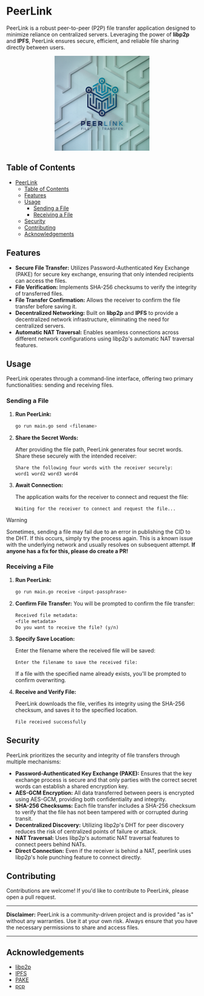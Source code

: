 # PeerLink

PeerLink is a robust peer-to-peer (P2P) file transfer application designed to minimize reliance on centralized servers. Leveraging the power of **libp2p** and **IPFS**, PeerLink ensures secure, efficient, and reliable file sharing directly between users.

<p align="center">
<img src="peerlink-logo.png" alt="PeerLink Logo" width="250"/>
</p>

## Table of Contents

- [PeerLink](#peerlink)
  - [Table of Contents](#table-of-contents)
  - [Features](#features)
  - [Usage](#usage)
    - [Sending a File](#sending-a-file)
    - [Receiving a File](#receiving-a-file)
  - [Security](#security)
  - [Contributing](#contributing)
  - [Acknowledgements](#acknowledgements)

## Features

- **Secure File Transfer:** Utilizes Password-Authenticated Key Exchange (PAKE) for secure key exchange, ensuring that only intended recipients can access the files.
- **File Verification:** Implements SHA-256 checksums to verify the integrity of transferred files.
- **File Transfer Confirmation:** Allows the receiver to confirm the file transfer before saving it.
- **Decentralized Networking:** Built on **libp2p** and **IPFS** to provide a decentralized network infrastructure, eliminating the need for centralized servers.
- **Automatic NAT Traversal:** Enables seamless connections across different network configurations using libp2p's automatic NAT traversal features.

## Usage

PeerLink operates through a command-line interface, offering two primary functionalities: sending and receiving files.

### Sending a File

1. **Run PeerLink:**

   ```bash
   go run main.go send <filename>
   ```

2. **Share the Secret Words:**

   After providing the file path, PeerLink generates four secret words. Share these securely with the intended receiver:

   ```
   Share the following four words with the receiver securely:
   word1 word2 word3 word4
   ```

3. **Await Connection:**

   The application waits for the receiver to connect and request the file:

   ```
   Waiting for the receiver to connect and request the file...
   ```

> [!WARNING]
> Sometimes, sending a file may fail due to an error in publishing the CID to the DHT. If this occurs, simply try the process again. This is a known issue with the underlying network and usually resolves on subsequent attempt.
> **If anyone has a fix for this, please do create a PR!**


### Receiving a File

1. **Run PeerLink:**

   ```bash
   go run main.go receive <input-passphrase>
   ```

2. **Confirm File Transfer:**
   You will be prompted to confirm the file transfer:

   ```
   Received file metadata:
   <file metadata>
   Do you want to receive the file? (y/n)
   ```

3. **Specify Save Location:**

   Enter the filename where the received file will be saved:

   ```
   Enter the filename to save the received file:
   ```

   If a file with the specified name already exists, you'll be prompted to confirm overwriting.

4. **Receive and Verify File:**

   PeerLink downloads the file, verifies its integrity using the SHA-256 checksum, and saves it to the specified location.

   ```
   File received successfully
   ```

## Security

PeerLink prioritizes the security and integrity of file transfers through multiple mechanisms:

- **Password-Authenticated Key Exchange (PAKE):** Ensures that the key exchange process is secure and that only parties with the correct secret words can establish a shared encryption key.
- **AES-GCM Encryption:** All data transferred between peers is encrypted using AES-GCM, providing both confidentiality and integrity.
- **SHA-256 Checksums:** Each file transfer includes a SHA-256 checksum to verify that the file has not been tampered with or corrupted during transit.
- **Decentralized Discovery:** Utilizing libp2p's DHT for peer discovery reduces the risk of centralized points of failure or attack.
- **NAT Traversal:** Uses libp2p's automatic NAT traversal features to connect peers behind NATs.
- **Direct Connection:** Even if the receiver is behind a NAT, peerlink uses libp2p's hole punching feature to connect directly.

## Contributing

Contributions are welcome! If you'd like to contribute to PeerLink, please open a pull request.

---

**Disclaimer:** PeerLink is a community-driven project and is provided "as is" without any warranties. Use it at your own risk. Always ensure that you have the necessary permissions to share and access files.

---

## Acknowledgements

- [libp2p](https://github.com/libp2p/go-libp2p)
- [IPFS](https://github.com/ipfs/go-ipfs)
- [PAKE](https://github.com/schollz/pake)
- [pcp](https://github.com/dennis-tra/pcp)
